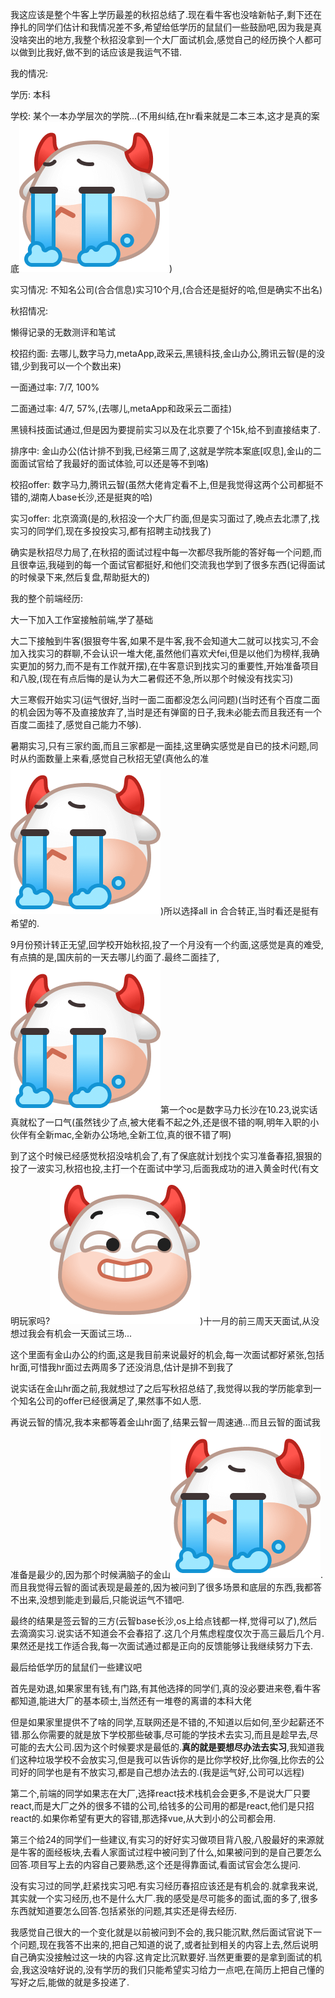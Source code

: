 我这应该是整个牛客上学历最差的秋招总结了.现在看牛客也没啥新帖子,剩下还在挣扎的同学们估计和我情况差不多,希望给低学历的鼠鼠们一些鼓励吧,因为我是真没啥突出的地方,我整个秋招没拿到一个大厂面试机会,感觉自己的经历换个人都可以做到比我好,做不到的话应该是我运气不错.

我的情况:

学历: 本科

学校: 某个一本办学层次的学院...(不用纠结,在hr看来就是二本三本,这才是真的案底![img](image/8B36D115CE5468E380708713273FEF43.png))

实习情况: 不知名公司(合合信息)实习10个月,(合合还是挺好的哈,但是确实不出名)

秋招情况:

懒得记录的无数测评和笔试

校招约面: 去哪儿,数字马力,metaApp,政采云,黑镜科技,金山办公,腾讯云智(是的没错,少到我可以一个个数出来)

一面通过率: 7/7, 100%

二面通过率: 4/7, 57%,(去哪儿,metaApp和政采云二面挂)

黑镜科技面试通过,但是因为要提前实习以及在北京要了个15k,给不到直接结束了.

排序中: 金山办公(估计排不到我,已经第三周了,这就是学院本案底[叹息],金山的二面面试官给了我最好的面试体验,可以还是等不到咯)

校招offer: 数字马力,腾讯云智(虽然大佬肯定看不上,但是我觉得这两个公司都挺不错的,湖南人base长沙,还是挺爽的哈)

实习offer: 北京滴滴(是的,秋招没一个大厂约面,但是实习面过了,晚点去北漂了,找实习的同学们,现在多投投实习,都有招聘主动找我了)

确实是秋招尽力局了,在秋招的面试过程中每一次都尽我所能的答好每一个问题,而且很幸运,我碰到的每一个面试官都挺好,和他们交流我也学到了很多东西(记得面试的时候录下来,然后复盘,帮助挺大的)

我的整个前端经历:

大一下加入工作室接触前端,学了基础

大二下接触到牛客(狠狠夸牛客,如果不是牛客,我不会知道大二就可以找实习,不会加入找实习的群聊,不会认识一堆大佬,虽然他们喜欢犬fei,但是以他们为榜样,我确实更加的努力,而不是有工作就开摆),在牛客意识到找实习的重要性,开始准备项目和八股,(现在有点后悔的是认为大二暑假还不急,所以那个时候没有找实习)

大三寒假开始实习(运气很好,当时一面二面都没怎么问问题)(当时还有个百度二面的机会因为等不及直接放弃了,当时是还有弹窗的日子,我未必能去而且我还有一个百度二面挂了,感觉自己能力不够).

暑期实习,只有三家约面,而且三家都是一面挂,这里确实感觉是自已的技术问题,同时从约面数量上来看,感觉自己秋招无望(真他么的准![img](image/8B36D115CE5468E380708713273FEF43.png))所以选择all in 合合转正,当时看还是挺有希望的.

9月份预计转正无望,回学校开始秋招,投了一个月没有一个约面,这感觉是真的难受,有点搞的是,国庆前的一天去哪儿约面了.最终二面挂了,![img](image/8B36D115CE5468E380708713273FEF43.png)第一个oc是数字马力长沙在10.23,说实话真就松了一口气(虽然钱少了点,被大佬看不起之外,还是很不错的啊,明年入职的小伙伴有全新mac,全新办公场地,全新工位,真的很不错了啊)

到了这个时候已经感觉秋招没啥机会了,有了保底就计划找个实习准备春招,狠狠的投了一波实习,秋招也投,主打一个在面试中学习,后面我成功的进入黄金时代(有文明玩家吗?![img](image/63E0DBEC086F18DC028163605B02CE5A.png))十一月的前三周天天面试,从没想过我会有机会一天面试三场...

这个里面有金山办公的约面,这是我目前来说最好的机会,每一次面试都好紧张,包括hr面,可惜我hr面过去两周多了还没消息,估计是排不到我了

说实话在金山hr面之前,我就想过了之后写秋招总结了,我觉得以我的学历能拿到一个知名公司的offer已经很满足了,果然事不如人愿.

再说云智的情况,我本来都等着金山hr面了,结果云智一周速通...而且云智的面试我准备是最少的,因为那个时候满脑子的金山![img](image/8B36D115CE5468E380708713273FEF43.png).而且我觉得云智的面试表现是最差的,因为被问到了很多场景和底层的东西,我都答不出来,没想到能走到最后,只能说运气不错吧.

最终的结果是签云智的三方(云智base长沙,os上给点钱都一样,觉得可以了),然后去滴滴实习.说实话不知道会不会春招了.这几个月焦虑程度仅次于高三最后几个月.果然还是找工作适合我,每一次面试通过都是正向的反馈能够让我继续努力下去.

最后给低学历的鼠鼠们一些建议吧

首先是劝退,如果家里有钱,有门路,有其他选择的同学们,真的没必要进来卷,看牛客都知道,能进大厂的基本硕士,当然还有一堆卷的离谱的本科大佬

但是如果家里提供不了啥的同学,互联网还是不错的,不知道以后如何,至少起薪还不错.那么你需要的就是放下学校那些破事,尽可能的学技术去实习,而且是趁早去,尽可能的去大公司.因为这个时候要求是最低的.**真的就是要想尽办法去实习**,我知道我们这种垃圾学校不会放实习,但是我可以告诉你的是比你学校好,比你强,比你去的公司好的同学也是有不放实习,都是自己想办法去的.(我是运气好,公司可以远程)

第二个,前端的同学如果志在大厂,选择react技术栈机会会更多,不是说大厂只要react,而是大厂之外的很多不错的公司,给钱多的公司用的都是react,他们是只招react的.如果你希望有更大的容错,那选择vue,从大到小的公司都会用.

第三个给24的同学们一些建议,有实习的好好实习做项目背八股,八股最好的来源就是牛客的面经板块,去看人家面试过程中被问到了什么,如果被问到的是自己要怎么回答.项目写上去的内容自己要熟悉,这个还是得靠面试,看面试官会怎么提问.

没有实习过的同学,赶紧找实习吧.有实习经历春招应该还是有机会的.就拿我来说,其实就一个实习经历,也不是什么大厂.我的感受是尽可能多的面试,面的多了,很多东西就知道要怎么回答.包括紧张的问题,其实还是得去经历.

我感觉自己很大的一个变化就是以前被问到不会的,我只能沉默,然后面试官说下一个问题,现在我答不出来的,把自己知道的说了,或者扯到相关的内容上去,然后说明自己确实没接触过这一块的内容.这肯定比沉默要好.当然更重要的是拿到面试的机会,我这没啥好说的,没有学历的我们只能希望实习给力一点吧,在简历上把自己懂的写好之后,能做的就是多投递了.